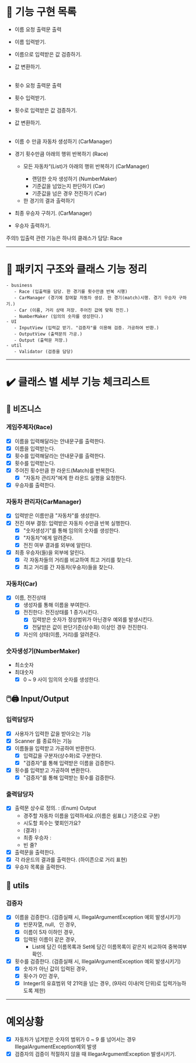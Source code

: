 # 🚀 기능 구현 목록
- 이름 요청 출력문 출력
- 이름 입력받기.
- 이름으로 입력받은 값 검증하기.
- 값 변환하기.
<br><br>
- 횟수 요청 출력문 출력
- 횟수 입력받기.
- 횟수로 입력받은 값 검증하기.
- 값 변환하기.
<br><br>
- 이름 수 만큼 자동차 생성하기 (CarManager)

- 경기 횟수만큼 아래의 행위 반복하기 (Race)
  - 모든 자동차“(List<Car>)가 아래의 행위 반복하기 (CarManager)
    - 랜덤한 숫자 생성하기 (NumberMaker)
    - 기준값을 넘었는지 판단하기 (Car)
    - 기준값을 넘은 경우 전진하기 (Car)
  - 한 경기의 결과 출력하기

- 최종 우승자 구하기. (CarManager)
- 우승자 출력하기.

주의!) 입출력 관련 기능은 하나의 클래스가 담당: Race
* * * 
# 📁 패키지 구조와 클래스 기능 정리
```
- business
   - Race (입출력을 담당. 한 경기를 횟수만큼 반복 시행)
   - CarManager (경기에 참여할 자동차 생성. 한 경기(match)시행. 경기 우승자 구하기.)
   - Car (이름, 거리 상태 저장. 주어진 값에 맞춰 전진.)
   - NumberMaker (임의의 숫자를 생성한다.)
- UI
   - InputView (입력값 받기. "검증자"를 이용해 검증. 가공하여 반환.)
   - OutputView (출력문의 가공.)
   - Output (출력문 저장.)
- util
   - Validator (검증을 담당)
```
* * *
# ✔️ 클래스 별 세부 기능 체크리스트
## 💼 비즈니스
### 게임주체자(Race)
- [x] 이름을 입력해달라는 안내문구를 출력한다.
- [x] 이름을 입력받는다.
- [x] 횟수를 입력해달라는 안내문구를 출력한다.
- [x] 횟수를 입력받는다.
- [x] 주어진 횟수만큼 한 라운드(Match)를 반복한다.
   - [x] "자동차 관리자"에게 한 라운드 실행을 요청한다.
- [x] 우승자를 출력한다.

### 자동차 관리자(CarManager)
- [x] 입력받은 이름만큼 "자동차"를 생성한다.
- [x] 전진 여부 결정: 입력받은 자동차 수만큼 반복 실행한다.
    - [x] "숫자생성기"를 통해 임의의 숫자를 생성한다.
    - [x] "자동차"에게 알려준다.
    - [x] 전진 여부 결과를 외부에 알린다.
- [x] 최종 우승자(들)을 외부에 알린다.
    - [x] 각 자동차들의 거리를 비교하여 최고 거리를 찾는다.
    - [x] 최고 거리를 간 자동차(우숭자)들을 찾는다.

### 자동차(Car)
- [x] 이름, 전진상태
  - [x] 생성자를 통해 이름을 부여한다.
  - [x] 전진한다: 전진상태를 1 증가시킨다.
     - [x] 입력받은 숫자가 정상범위가 아닌경우 예외를 발생시킨다.
     - [x] 전달받은 값이 판단기준(상수화) 이상인 경우 전진한다.
  - [x] 자신의 상태(이름, 거리)를 알려준다.

### 숫자생성기(NumberMaker)
- 최소숫자
- 최대숫자
   - [x] 0 ~ 9 사이 임의의 숫자를 생성한다.

## 🖱️🖨️ Input/Output
### 입력담당자
- [x] 사용자가 입력한 값을 받아오는 기능
- [x] Scanner 를 종료하는 기능
- [x] 이름들을 입력받고 가공하여 반환한다.
   - [x] 입력값을 구분자(상수화)로 구분한다.
   - [x] "검증자"를 통해 입력받은 이름을 검증한다.
- [x] 횟수를 입력받고 가공하여 변환한다.
   - [x] "검증자"를 통해 입력받는 횟수를 검증한다.

### 출력담당자
- [x] 출력문 상수로 정의. : (Enum) Output
   - 경주할 자동차 이름을 입력하세요.(이름은 쉼표(,) 기준으로 구분)
   - 시도할 회수는 몇회인가요?
   - (결과) ``` : ```
   - 최종 우승자 : 
   - 빈 줄?
- [x] 출력문을 출력한다.
- [x] 각 라운드의 결과를 출력한다. (하이픈으로 거리 표현)
- [x] 우승자 목록을 출력한다.

## 🔧 utils
### 검증자
- [x] 이름을 검증한다. (검증실패 시, IllegalArgumentException 예외 발생시키기)
  - [x] 빈문자열, null, ``` ```인 경우,
  - [x] 이름이 5자 이하인 경우,
  - [x] 입력된 이름이 같은 경우,
     - List에 담긴 이름목록과 Set에 담긴 이름목록이 같은지 비교하여 중복여부 확인.
- [X] 횟수를 검증한다. (검증실패 시, IllegalArgumentException 예외 발생시키기)
  - [x] 숫자가 아닌 값이 입력된 경우,
  - [x] 횟수가 0인 경우,
  - [x] Integer의 유효범위 약 21억을 넘는 경우, (9자리 이내(억 단위)로 입력가능하도록 제한)

* * *
# 예외상황
- [x] 자동차가 넘겨받은 숫자의 범위가 0 ~ 9 를 넘어서는 경우 IllegalArgumentException예외 발생
- [x] 검증자의 검증이 적절하지 않을 때 IllegarArgumentException 발생시키기.

